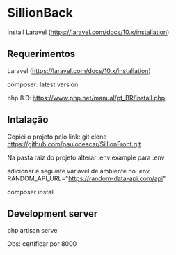 # SillionBack

Install Laravel (https://laravel.com/docs/10.x/installation)

## Requerimentos
Laravel (https://laravel.com/docs/10.x/installation)

composer: latest version

php 8.0: https://www.php.net/manual/pt_BR/install.php


## Intalação
Copiei o projeto pelo link: 
git clone [https://github.com/paulocescar/SillionFront.git
](https://github.com/paulocescar/testSillion.git)

Na pasta raiz do projeto alterar 
.env.example para .env

adicionar a seguinte variavel de ambiente no .env
RANDOM_API_URL="https://random-data-api.com/api"

composer install


## Development server
php artisan serve

Obs: certificar por 8000

